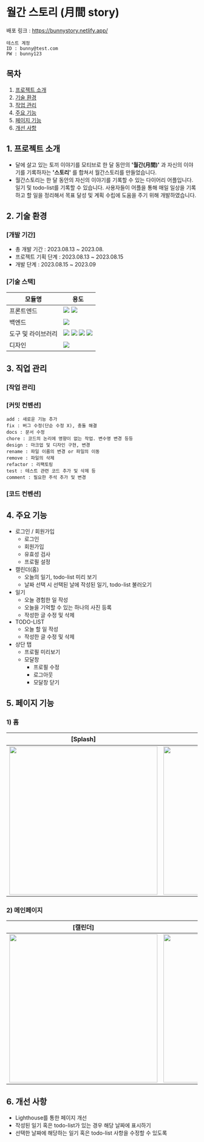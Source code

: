 # 월간 스토리 (月間 story)
배포 링크 : https://bunnystory.netlify.app/

```
테스트 계정
ID : bunny@test.com
PW : bunny123
``` 

## 목차
1. [프로젝트 소개](#intro)
2. [기술 환경](#tech)
3. [작업 관리](#task)
4. [주요 기능](#mainFunction)
5. [페이지 기능](#pageFunction)
6. [개선 사항](#improvements)


## <span id = "intro">1. 프로젝트 소개
- 달에 살고 있는 토끼 이야기를 모티브로 한 달 동안의 **'월간(月間)'** 과 자신의 이야기를 기록하자는 **'스토리'** 를 합쳐서 월간스토리를 만들었습니다.
- 월간스토리는 한 달 동안의 자신의 이야기를 기록할 수 있는 다이어리 어플입니다. 일기 및 todo-list를 기록할 수 있습니다. 사용자들이 어플을 통해 매일 일상을 기록하고 할 일을 정리해서 목표 달성 및 계획 수립에 도움을 주기 위해 개발하였습니다.

## <span id = "tech">2. 기술 환경
### [개발 기간]
- 총 개발 기간 : 2023.08.13 ~ 2023.08.
- 프로젝트 기획 단계 : 2023.08.13 ~ 2023.08.15
- 개발 단계 : 2023.08.15 ~ 2023.09

### [기술 스택]
| 모듈명 | 용도  |
| --------------------- | ---------------------------|
| 프론트엔드  | <img src="https://img.shields.io/badge/React-61DAFB?style=for-the-badge&logo=React&logoColor=black"> <img src="https://img.shields.io/badge/styled-components-DB7093?style=for-the-badge&logo=styledcomponents&logoColor=pink">
| 백엔드  | <img src="https://img.shields.io/badge/Firebase-FFCA28?style=for-the-badge&logo=Firebase&logoColor=black">  |
| 도구 및 라이브러리  | <img src="https://img.shields.io/badge/GitHub-181717?style=for-the-badge&logo=GitHub&logoColor=white"> <img src="https://img.shields.io/badge/Git-F05032?style=for-the-badge&logo=git&logoColor=white"> <img src="https://img.shields.io/badge/Visual Studio Code-007ACC?style=for-the-badge&logo=Visual Studio Code&logoColor=white"> <img src="https://img.shields.io/badge/NPM-CB3837?style=for-the-badge&logo=NPM&logoColor=white"> 
| 디자인  | <img src="https://img.shields.io/badge/Figma-FBCEB1?style=for-the-badge&logo=Figma&logoColor=black">                                                                                                                                                                

## <span id = "task">3. 직업 관리
### [작업 관리]

### [커밋 컨벤션]
```
add : 새로운 기능 추가
fix : 버그 수정(단순 수정 X), 충돌 해결
docs : 문서 수정
chore : 코드의 논리에 영향이 없는 작업. 변수명 변경 등등
design : 마크업 및 디자인 구현, 변경
rename : 파일 이름의 변경 or 파일의 이동
remove : 파일의 삭제
refactor : 리팩토링
test : 테스트 관련 코드 추가 및 삭제 등
comment : 필요한 주석 추가 및 변경
```
### [코드 컨벤션]


## <span id = "mainFunction">4. 주요 기능
- 로그인 / 회원가입
    - 로그인
    - 회원가입
    - 유효성 검사
    - 프로필 설정
- 캘린더(홈)
    - 오늘의 일기, todo-list 미리 보기
    - 날짜 선택 시 선택된 날에 작성된 일기, todo-list 불러오기
- 일기
    - 오늘 경험한 일 작성
    - 오늘을 기억할 수 있는 하나의 사진 등록
    - 작성한 글 수정 및 삭제
- TODO-LIST
    - 오늘 할 일 작성
    - 작성한 글 수정 및 삭제
- 상단 탭
    - 프로필 미리보기
    - 모달창
        - 프로필 수정
        - 로그아웃
        - 모달창 닫기

## <span id = "pageFunction">5. 페이지 기능
### 1) 홈
| [Splash] | [로그인] | [회원가입] |
|:-:|:-:|:-:|
|<img width="390px;" src="https://github.com/yejilee0714/My-Diary/assets/121578822/0deef338-2617-4547-89a2-95d0967d7413">| <img width="390px;" src="https://github.com/yejilee0714/My-Diary/assets/121578822/97cd527e-7e79-4546-ab4f-e7f9442e63a8">| <img width="390px;" src="https://github.com/yejilee0714/My-Diary/assets/121578822/d944a910-f59f-460d-a2fd-2b465b04c7e7">|

### 2) 메인페이지
| [캘린더] | [일기] | [투두] |
|:-:|:-:|:-:|
|<img width="390px;" src="https://github.com/yejilee0714/My-Diary/assets/121578822/e60c13d9-8691-4325-a6fc-1b296b65e0dc">| <img width="390px;" src="https://github.com/yejilee0714/My-Diary/assets/121578822/80c712b3-4df7-4277-8401-56bae52edcc1">| <img width="390px;" src="https://github.com/yejilee0714/My-Diary/assets/121578822/af1db438-7094-442b-b3e5-722fc2b4941a">|

## <span id = "improvements">6. 개선 사항
- Lighthouse를 통한 페이지 개선
- 작성된 일기 혹은 todo-list가 있는 경우 해당 날짜에 표시하기
- 선택한 날짜에 해당하는 일기 혹은 todo-list 사항을 수정할 수 있도록
